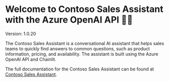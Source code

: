 # Welcome to Contoso Sales Assistant with the Azure OpenAI API 🚀🤖

Version: 1.0.20

The Contoso Sales Assistant is a conversational AI assistant that helps sales teams to quickly find answers to common questions, such as product information, pricing, and availability. The assistant is built using the Azure OpenAI API and Chainlit.

The full documentation for the Contoso Sales Assistant can be found at [Contoso Sales Assistant](https://gloveboxes.github.io/contoso-sales-azure-openai-assistant/).
